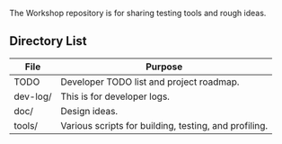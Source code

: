 The Workshop repository is for sharing testing tools and rough ideas.


Directory List
--------------

 File     | Purpose
----------|---------
 TODO     | Developer TODO list and project roadmap.
 dev-log/ | This is for developer logs.
 doc/     | Design ideas.
 tools/   | Various scripts for building, testing, and profiling.
